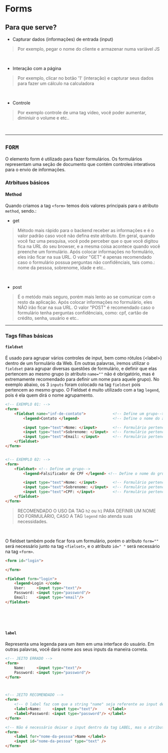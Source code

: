 # Forms

## Para que serve?

- Capturar dados (informações) de entrada (input)
> Por exemplo, pegar o nome do cliente e armazenar numa variável JS

</br>

- Interação com a página
> Por exemplo, clicar no botão '1' (interação) e capturar seus dados para fazer um cálculo na calculadora

</br>

- Controle 
> Por exemplo controle de uma tag vídeo, você poder aumentar, diminiuir o volume e etc..

</br>

______________________________________________________________________________

## <code>FORM</code>
O elemento form é utilizado para fazer formulários. Os formulários representam uma seção de documento que contém controles interativos para o envio de informações.

### Atrbituos básicos

#### Method
Quando criamos a tag <code>&lt;form&gt;</code> temos dois valores principais para o atributo <code>method</code>, sendo.: 
* get
> Método mais rápido para o backend receber as informações e é o valor padrão caso você não defina este atributo. Em geral, quando você faz uma pesquisa, você pode perceber que o que você digitou fica na URL do seu browser, e a mesma coisa acontece quando você preenche um formulário. Após colocar informações no formulário, eles irão ficar na sua URL. O valor "GET" é apenas recomendado caso o formulário possua perguntas não confidênciais, tais como.: nome da pessoa, sobrenome, idade e etc.. 

</br>

* post
> É o metódo mais seguro, porém mais lento ao se comunicar com o resto da aplicação. Após colocar informações no formulário, eles NÃO irão ficar na sua URL. O valor "POST" é recomendado caso o formulário tenha perguntas confidênciais, como: cpf, cartão de crédito, senha, usuário e etc..


______________________________________________________________________________

### Tags filhas básicas

#### <code>fieldset</code>
É usado para agrupar vários controles de input, bem como rótulos (&lt;label&gt;) dentro de um formulário da Web. Em outras palavras, iremos utilizar o <code>fieldset</code> para agrupar diversas questões de formulário, e definir que elas pertencem ao mesmo grupo (o atributo `name=""` não é obrigatório, mas é extremamente recomendado para definir um nome para aquele grupo). 
No exemplo abaixo, os 3 <code>inputs</code> foram colocado na tag <code>fieldset</code> pois pertencem ao mesmo grupo. O Fieldset é muito utilizado com a tag <code>legend</code>, pois é ela quem dirá o nome agrupamento.
```html
<!-- EXEMPLO 01: -->
<form>
    <fieldset name="inf-de-contato">            <!-- Define um grupo-->
        <legend>Contato </legend>               <!-- Define o nome do agrupamento -->

        <input type="text">Nome: </input>       <!-- Formulário pertencente ao grupo -->
        <input type="text">Sobrenome: </input>  <!-- Formulário pertencente ao grupo -->
        <input type="text">Email: </input>      <!-- Formulário pertencente ao grupo -->
    </fieldset> 
</form>


<!-- EXEMPLO 02: -->
<form>
    <fieldset> <!-- Define um grupo-->
        <legend>Falsificador de CPF </legend> <!-- Define o nome do grupo -->

        <input type="text">Nome: </input>       <!-- Formulário pertencente ao grupo -->
        <input type="text">Sobrenome: </input>  <!-- Formulário pertencente ao grupo -->
        <input type="text">CPF: </input>        <!-- Formulário pertencente ao grupo -->
    </fieldset>
</form>
```
> RECOMENDADO O USO DA TAG <code>h2</code> ou <code>h1</code> PARA DEFINIR UM NOME DO FORMULÁRIO, CASO A TAG <code>legend</code> não atenda suas necessidades.

</br>

O fieldset também pode ficar fora um formulário, porém o atributo `form=""` será necessário junto na tag <code>&lt;fielset&gt;</code>, e o atributo `id=" "` será necessário na tag <code>&lt;form&gt;</code>.
```html
<form id="login">

</form>

<fieldset form="login">
    <legend>Login </code>
    User:     <input type="text"/> 
    Password: <input type="password"/> 
    Email:    <input type="email"/>
</fieldset> 
```

</br>
</br>
</br>

#### <code>label</code>
Representa uma legenda para um item em uma interface do usuário. Em outras palavras, você dará nome aos seus inputs da maneira correta.

```html
<!-- JEITO ERRADO -->
<form>
    Name:     <input type="text"/> 
    Password: <input type="password"/> 
</form>



<!-- JEITO RECOMENDADO -->
<form>
    <!-- O label faz com que a string "name" seja referente ao input de texto, e quando clicamos nesta mesma string, o HTML entende que queremos digitar naquele input, então já podemos começar a digitar -->
    <label>Name:     <input type="text"/>     </label>
    <label>Password: <input type="password"/> </label>
</form>

<!-- Não é necessário deixar o input dentro da tag LABEL, mas o atributo ' FOR="" ' será necessário -->
<form>
    <label for="nome-da-pessoa">Name </label>
    <input id="nome-da-pessoa" type="text" />
</form>
```

```

